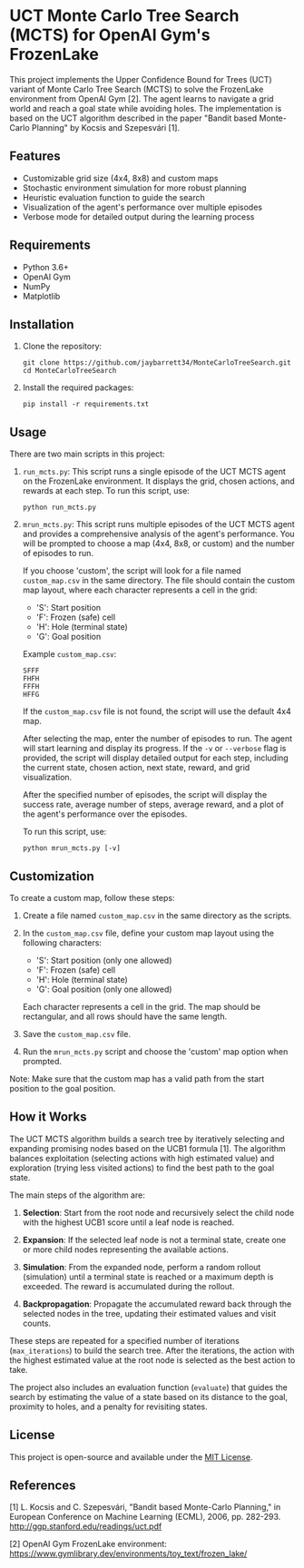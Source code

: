 # UCT Monte Carlo Tree Search (MCTS) for OpenAI Gym's FrozenLake

This project implements the Upper Confidence Bound for Trees (UCT) variant of Monte Carlo Tree Search (MCTS) to solve the FrozenLake environment from OpenAI Gym [2]. The agent learns to navigate a grid world and reach a goal state while avoiding holes. The implementation is based on the UCT algorithm described in the paper "Bandit based Monte-Carlo Planning" by Kocsis and Szepesvári [1].

## Features

- Customizable grid size (4x4, 8x8) and custom maps
- Stochastic environment simulation for more robust planning
- Heuristic evaluation function to guide the search
- Visualization of the agent's performance over multiple episodes
- Verbose mode for detailed output during the learning process

## Requirements

- Python 3.6+
- OpenAI Gym
- NumPy
- Matplotlib

## Installation

1. Clone the repository:
   ```
   git clone https://github.com/jaybarrett34/MonteCarloTreeSearch.git
   cd MonteCarloTreeSearch
   ```

2. Install the required packages:
   ```
   pip install -r requirements.txt
   ```

## Usage

There are two main scripts in this project:

1. `run_mcts.py`: This script runs a single episode of the UCT MCTS agent on the FrozenLake environment. It displays the grid, chosen actions, and rewards at each step. To run this script, use:
   ```
   python run_mcts.py
   ```

2. `mrun_mcts.py`: This script runs multiple episodes of the UCT MCTS agent and provides a comprehensive analysis of the agent's performance. You will be prompted to choose a map (4x4, 8x8, or custom) and the number of episodes to run.

   If you choose 'custom', the script will look for a file named `custom_map.csv` in the same directory. The file should contain the custom map layout, where each character represents a cell in the grid:
   - 'S': Start position
   - 'F': Frozen (safe) cell
   - 'H': Hole (terminal state)
   - 'G': Goal position

   Example `custom_map.csv`:
   ```
   SFFF
   FHFH
   FFFH
   HFFG
   ```

   If the `custom_map.csv` file is not found, the script will use the default 4x4 map.

   After selecting the map, enter the number of episodes to run. The agent will start learning and display its progress. If the `-v` or `--verbose` flag is provided, the script will display detailed output for each step, including the current state, chosen action, next state, reward, and grid visualization.

   After the specified number of episodes, the script will display the success rate, average number of steps, average reward, and a plot of the agent's performance over the episodes.

   To run this script, use:
   ```
   python mrun_mcts.py [-v]
   ```

## Customization

To create a custom map, follow these steps:

1. Create a file named `custom_map.csv` in the same directory as the scripts.

2. In the `custom_map.csv` file, define your custom map layout using the following characters:
   - 'S': Start position (only one allowed)
   - 'F': Frozen (safe) cell
   - 'H': Hole (terminal state)
   - 'G': Goal position (only one allowed)

   Each character represents a cell in the grid. The map should be rectangular, and all rows should have the same length.

3. Save the `custom_map.csv` file.

4. Run the `mrun_mcts.py` script and choose the 'custom' map option when prompted.

Note: Make sure that the custom map has a valid path from the start position to the goal position.

## How it Works

The UCT MCTS algorithm builds a search tree by iteratively selecting and expanding promising nodes based on the UCB1 formula [1]. The algorithm balances exploitation (selecting actions with high estimated value) and exploration (trying less visited actions) to find the best path to the goal state.

The main steps of the algorithm are:

1. **Selection**: Start from the root node and recursively select the child node with the highest UCB1 score until a leaf node is reached.

2. **Expansion**: If the selected leaf node is not a terminal state, create one or more child nodes representing the available actions.

3. **Simulation**: From the expanded node, perform a random rollout (simulation) until a terminal state is reached or a maximum depth is exceeded. The reward is accumulated during the rollout.

4. **Backpropagation**: Propagate the accumulated reward back through the selected nodes in the tree, updating their estimated values and visit counts.

These steps are repeated for a specified number of iterations (`max_iterations`) to build the search tree. After the iterations, the action with the highest estimated value at the root node is selected as the best action to take.

The project also includes an evaluation function (`evaluate`) that guides the search by estimating the value of a state based on its distance to the goal, proximity to holes, and a penalty for revisiting states.

## License

This project is open-source and available under the [MIT License](LICENSE).

## References

[1] L. Kocsis and C. Szepesvári, "Bandit based Monte-Carlo Planning," in European Conference on Machine Learning (ECML), 2006, pp. 282-293. http://ggp.stanford.edu/readings/uct.pdf

[2] OpenAI Gym FrozenLake environment: https://www.gymlibrary.dev/environments/toy_text/frozen_lake/